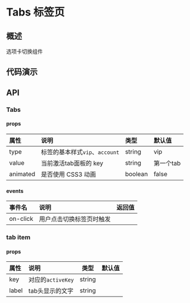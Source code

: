 # Tabs 标签页
## 概述
选项卡切换组件
## 代码演示
## API
### Tabs 
#### props
|属性|说明|类型|默认值|
|:--|:--|:--|:--|
|type|标签的基本样式`vip`、`account`|string|vip|
|value|当前激活tab面板的 key|string|第一个tab|
|animated|是否使用 CSS3 动画|boolean|false|

#### events
|事件名|说明|返回值|
|:--|:--|:---:|
|on-click|用户点击切换标签页时触发||

### tab item
#### props
|属性|说明|类型|默认值|
|:---|:---|:---:|:----:|
|key|对应的`activeKey`|string|||
|label|tab头显示的文字|string|||

